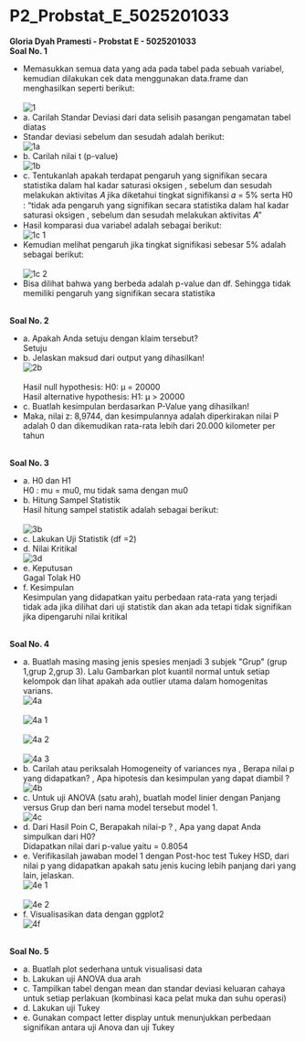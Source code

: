 # P2_Probstat_E_5025201033
**Gloria Dyah Pramesti - Probstat E - 5025201033**
<br>**Soal No. 1**<br>
* Memasukkan semua data yang ada pada tabel pada sebuah variabel, kemudian dilakukan cek data menggunakan data.frame dan menghasilkan seperti berikut:<br>
<br>![1](https://user-images.githubusercontent.com/91613088/170871950-07c5a1f7-5776-4a1f-8aa2-1080536ab944.png)<br>
* a. Carilah Standar Deviasi dari data selisih pasangan pengamatan tabel diatas
* Standar deviasi sebelum dan sesudah adalah berikut:
<br>![1a](https://user-images.githubusercontent.com/91613088/170872306-bf4dbfac-0435-4c15-aa2c-87174494702d.png)<br>
* b. Carilah nilai t (p-value)
<br>![1b](https://user-images.githubusercontent.com/91613088/170872337-78ba1e9c-a1ba-456e-8648-4ee017c885db.png)<br>
* c. Tentukanlah apakah terdapat pengaruh yang signifikan secara statistika dalam hal kadar saturasi oksigen , sebelum dan sesudah melakukan aktivitas 𝐴 jika diketahui tingkat signifikansi 𝛼 = 5% serta H0 : “tidak ada pengaruh yang signifikan secara statistika dalam hal kadar saturasi oksigen , sebelum dan sesudah melakukan aktivitas 𝐴”
* Hasil komparasi dua variabel adalah sebagai berikut:
<br>![1c 1](https://user-images.githubusercontent.com/91613088/170872414-a42efde5-db22-412c-9a45-e8c9219f53d3.png)<br>
* Kemudian melihat pengaruh jika tingkat signifikasi sebesar 5% adalah sebagai berikut:<br>
<br>![1c 2](https://user-images.githubusercontent.com/91613088/170872576-2d091923-e64f-4371-a7f6-57d66da2d1e5.png)<br>
* Bisa dilihat bahwa yang berbeda adalah p-value dan df. Sehingga tidak memiliki pengaruh yang signifikan secara statistika

<br>**Soal No. 2**<br>
* a. Apakah Anda setuju dengan klaim tersebut?
<br>Setuju<br>
* b. Jelaskan maksud dari output yang dihasilkan!
<br>![2b](https://user-images.githubusercontent.com/91613088/170873343-39a10de9-e46b-4910-8a1e-f8b2bd3749b0.png)<br>
<br>Hasil null hypothesis: H0: μ = 20000
<br>Hasil alternative hypothesis: H1: μ > 20000<br>
* c. Buatlah kesimpulan berdasarkan P-Value yang dihasilkan!
* Maka, nilai z: 8,9744, dan kesimpulannya adalah diperkirakan nilai P adalah 0 dan dikemudikan rata-rata lebih dari 20.000 kilometer per tahun

<br>**Soal No. 3**<br>
* a. H0 dan H1
<br>H0 : mu = mu0, mu tidak sama dengan mu0<br>
* b. Hitung Sampel Statistik
<br>Hasil hitung sampel statistik adalah sebagai berikut:<br>
<br>![3b](https://user-images.githubusercontent.com/91613088/170877067-7064d8de-2753-4b6e-a53e-fafc07dfe63f.png)<br>
* c. Lakukan Uji Statistik (df =2)
* d. Nilai Kritikal
<br>![3d](https://user-images.githubusercontent.com/91613088/170878178-69507865-cd32-4f8e-b1b0-bfe251b4bc6a.png)<br>
* e. Keputusan
<br>Gagal Tolak H0<br>
* f. Kesimpulan
<br>Kesimpulan yang didapatkan yaitu perbedaan rata-rata yang terjadi tidak ada jika dilihat dari uji statistik dan akan ada tetapi tidak signifikan jika dipengaruhi nilai kritikal<br>

<br>**Soal No. 4**<br>
* a. Buatlah masing masing jenis spesies menjadi 3 subjek "Grup" (grup 1,grup 2,grup 3). Lalu Gambarkan plot kuantil normal untuk setiap kelompok dan lihat apakah ada outlier utama dalam homogenitas varians.
<br>![4a](https://user-images.githubusercontent.com/91613088/170879853-06f5c766-2193-4012-93bb-0072ea68bd8b.png)<br>
<br>![4a 1](https://user-images.githubusercontent.com/91613088/170879866-e16179fd-01b5-40b9-b897-16d17662ffa3.png)<br>
<br>![4a 2](https://user-images.githubusercontent.com/91613088/170879864-b4320ccb-73c3-4555-950a-d74e4025178d.png)<br>
<br>![4a 3](https://user-images.githubusercontent.com/91613088/170879861-a854ee20-18b6-455b-9775-860699f12ff0.png)<br>
* b. Carilah atau periksalah Homogeneity of variances nya , Berapa nilai p yang didapatkan? , Apa hipotesis dan kesimpulan yang dapat diambil ?
<br>![4b](https://user-images.githubusercontent.com/91613088/170879958-6b9a47cc-5468-4683-8881-089a2aeccccd.png)<br>
* c. Untuk uji ANOVA (satu arah), buatlah model linier dengan Panjang versus Grup dan beri nama model tersebut model 1.
<br>![4c](https://user-images.githubusercontent.com/91613088/170880016-4e662157-6738-4c4a-a231-b6a7067a521f.png)<br>
* d. Dari Hasil Poin C, Berapakah nilai-p ? , Apa yang dapat Anda simpulkan dari H0?
<br>Didapatkan nilai dari p-value yaitu = 0.8054<br>
* e. Verifikasilah jawaban model 1 dengan Post-hoc test Tukey HSD, dari nilai p yang didapatkan apakah satu jenis kucing lebih panjang dari yang lain, jelaskan.
<br>![4e 1](https://user-images.githubusercontent.com/91613088/170880091-7f2fc5dc-9085-4555-9fef-8bdb4fe74f21.png)<br>
<br>![4e 2](https://user-images.githubusercontent.com/91613088/170880068-bb954843-4be7-44af-8a31-dc2dfb5d3dba.png)<br>
* f. Visualisasikan data dengan ggplot2
<br>![4f](https://user-images.githubusercontent.com/91613088/170880131-9cc5984c-2e09-46b3-a140-d29f1bceb4f1.png)<br>

<br>**Soal No. 5**<br>
* a. Buatlah plot sederhana untuk visualisasi data
* b. Lakukan uji ANOVA dua arah
* c. Tampilkan tabel dengan mean dan standar deviasi keluaran cahaya untuk setiap perlakuan (kombinasi kaca pelat muka dan suhu operasi)
* d. Lakukan uji Tukey
* e. Gunakan compact letter display untuk menunjukkan perbedaan signifikan antara uji Anova dan uji Tukey
